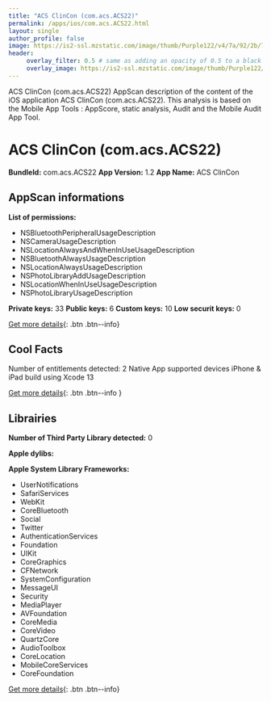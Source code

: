 ```yaml
---
title: "ACS ClinCon (com.acs.ACS22)"
permalink: /apps/ios/com.acs.ACS22.html
layout: single
author_profile: false
image: https://is2-ssl.mzstatic.com/image/thumb/Purple122/v4/7a/92/2b/7a922b97-5dd2-2476-0fe1-3d325576037d/AppIcon-0-0-1x_U007emarketing-0-0-0-6-0-0-sRGB-0-0-0-GLES2_U002c0-512MB-85-220-0-0.png/512x512bb.jpg
header: 
     overlay_filter: 0.5 # same as adding an opacity of 0.5 to a black background
     overlay_image: https://is2-ssl.mzstatic.com/image/thumb/Purple122/v4/7a/92/2b/7a922b97-5dd2-2476-0fe1-3d325576037d/AppIcon-0-0-1x_U007emarketing-0-0-0-6-0-0-sRGB-0-0-0-GLES2_U002c0-512MB-85-220-0-0.png/512x512bb.jpg
---
```

ACS ClinCon (com.acs.ACS22) AppScan description of the content of the iOS application ACS ClinCon (com.acs.ACS22). This analysis is based on the Mobile App Tools : AppScore, static analysis, Audit and the Mobile Audit App Tool.

# ACS ClinCon (com.acs.ACS22)

**BundleId:** com.acs.ACS22
**App Version:** 1.2
**App Name:** ACS ClinCon


## AppScan informations 

**List of permissions:** 
- NSBluetoothPeripheralUsageDescription
- NSCameraUsageDescription
- NSLocationAlwaysAndWhenInUseUsageDescription
- NSBluetoothAlwaysUsageDescription
- NSLocationAlwaysUsageDescription
- NSPhotoLibraryAddUsageDescription
- NSLocationWhenInUseUsageDescription
- NSPhotoLibraryUsageDescription
  
  
**Private keys:** 33
**Public keys:** 6
**Custom keys:** 10
**Low securit keys:** 0
  
[Get more details](/pricing.html){: .btn .btn--info}

## Cool Facts

Number of entitlements detected: 2
Native App
supported devices iPhone & iPad
build using Xcode 13
  
[Get more details](/pricing.html){: .btn .btn--info }

## Librairies 
**Number of Third Party Library detected:** 0


**Apple dylibs:**


**Apple System Library Frameworks:**
- UserNotifications
- SafariServices
- WebKit
- CoreBluetooth
- Social
- Twitter
- AuthenticationServices
- Foundation
- UIKit
- CoreGraphics
- CFNetwork
- SystemConfiguration
- MessageUI
- Security
- MediaPlayer
- AVFoundation
- CoreMedia
- CoreVideo
- QuartzCore
- AudioToolbox
- CoreLocation
- MobileCoreServices
- CoreFoundation


  
[Get more details](/pricing.html){: .btn .btn--info}

